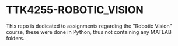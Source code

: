 # TTK4255-ROBOTIC_VISION

This repo is dedicated to assignments regarding the "Robotic Vision" course, these were done in Python, thus not containing any MATLAB folders.